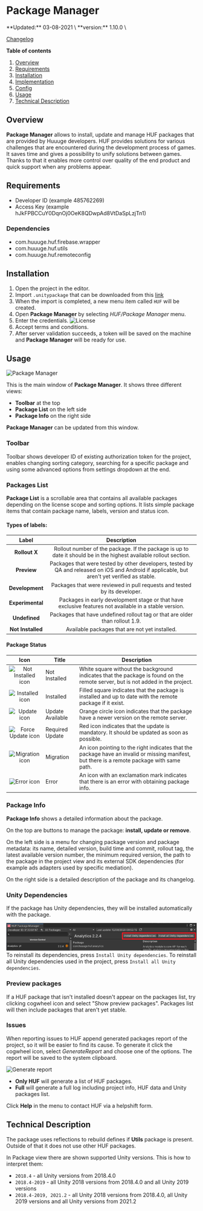  # Package Manager
<!--- Auto:date -->**Updated:** 03-08-2021 \
<!--- Auto:version -->**version:** 1.10.0 \
[Changelog][Ref.Changelog]

**Table of contents**

1. [Overview](#Sec.Overview)
1. [Requirements](#Sec.Requirements)
1. [Installation](#Sec.Installation)
1. [Implementation](#Sec.Implementation)
1. [Config](#Sec.Config)
1. [Usage](#Sec.Usage)
1. [Technical Description](#Sec.Technical)

## Overview <a name="Sec.Overview"></a>
**Package Manager** allows to install, update and manage HUF packages that are provided by Huuuge developers. HUF provides solutions for
various challenges that are encountered during the development process of games. It saves time and gives a possibility to unify
solutions between games. Thanks to that it enables more control over quality of the end product and quick support when 
any problems appear.
 
## Requirements <a name="Sec.Requirements"></a>
- Developer ID (example 485762269)
- Access Key (example hJkFPBCCuY0DqnOj0OeK8QDwpAd8VtDaSpLzjTn1)
<!--- Auto:dependency_start -->

### Dependencies
- com.huuuge.huf.firebase.wrapper
- com.huuuge.huf.utils
- com.huuuge.huf.remoteconfig

<!--- Auto:dependency_end -->
 
## Installation <a name="Sec.Installation"></a>

1. Open the project in the editor. 
1. Import `.unitypackage` that can be downloaded from this <a href="https://drive.google.com/drive/folders/1EMwwAr7qFzsK6EzYfsfereluwIEvramU?usp=sharing">link</a>
1. When the import is completed, a new menu item called `HUF` will be created.
1. Open **Package Manager** by selecting _HUF/Package Manager_ menu.
1. Enter the credentials.
    ![License][Fig.License]
1. Accept terms and conditions.
1. After server validation succeeds, a token will be saved on the machine and **Package Manager** will be ready for use.
 
## Usage <a name="Sec.Usage"></a>
 
![Package Manager][Fig.MainView]

This is the main window of **Package Manager**. It shows three different views:
- **Toolbar** at the top
- **Package List** on the left side
- **Package Info** on the right side

**Package Manager** can be updated from this window.

### Toolbar

Toolbar shows developer ID of existing authorization token for the project, enables changing sorting category, searching for a specific package and using some advanced options from settings dropdown at the end.

### Packages List

**Package List** is a scrollable area that contains all available packages depending on the license scope and sorting options. It lists simple package items that contain package name, labels, version and status icon.

#### Types of labels:

| Label | Description |
| :---: | :---: |
| **Rollout X** | Rollout number of the package. If the package is up to date it should be in the highest available rollout section. |
| **Preview** | Packages that were tested by other developers, tested by QA and released on iOS and Android if applicable, but aren't yet verified as stable. |
| **Development** | Packages that were reviewed in pull requests and tested by its developer. |
| **Experimental** | Packages in early development stage or that have exclusive features not available in a stable version. |
| **Undefined** | Packages that have undefined rollout tag or that are older than rollout 1.9. |
| **Not Installed** | Available packages that are not yet installed. |

#### Package Status

| Icon | Title | Description |
| :---: | --- | -------- |
| ![Not Installed icon][Fig.NotInstalled] | Not Installed | White square without the background indicates that the package is found on the remote server, but is not added in the project. |  
| ![Installed icon][Fig.Installed] | Installed | Filled square indicates that the package is installed and up to date with the remote package if it exist. |
| ![Update icon][Fig.Update] | Update Available | Orange circle icon indicates that the package have a newer version on the remote server. |
| ![Force Update icon][Fig.ForceUpdate] | Required Update | Red icon indicates that the update is mandatory. It should be updated as soon as possible. |
| ![Migration icon][Fig.Migration] | Migration | An icon pointing to the right indicates that the package have an invalid or missing manifest, but there is a remote package with same path. |
| ![Error icon][Fig.Error] | Error | An icon with an exclamation mark indicates that there is an error with obtaining package info. |


### Package Info

**Package Info** shows a detailed information about the package.

On the top are buttons to manage the package: **install, update or remove**.

On the left side is a menu for changing package version and package metadata: its name, detailed version, build time and commit, rollout tag, the latest available version number, the minimum required version, the path to the package in the project view and its external SDK dependencies (for example ads adapters used by specific mediation).

On the right side is a detailed description of the package and its changelog.

### Unity Dependencies
If the package has Unity dependencies, they will be installed automatically with the package. 

![Install Unity Dependencies][Fig.InstallUnityDependencies]
To reinstall its dependencies, press `Install Unity dependencies`.
To reinstall all Unity dependencies used in the project, press `Install all Unity dependencies`.

### Preview packages

If a HUF package that isn't installed doesn't appear on the packages list, try clicking cogwheel icon and select "Show preview packages". Packages list will then include packages that aren't yet stable.

### Issues
When reporting issues to HUF append generated packages report of the project, so it will be easier to find its cause. To generate it click 
the cogwheel icon, select _GenerateReport_ and choose one of the options. The report will be saved to the system clipboard.

![Generate report][Fig.Logs]

- **Only HUF** will generate a list of HUF packages.
- **Full** will generate a full log including project info, HUF data and Unity packages list.

Click **Help** in the menu to contact HUF via a helpshift form.

## Technical Description <a name="Sec.Technical"></a>
The package uses reflections to rebuild defines if **Utils** package is present. Outside of that it does not use other HUF packages.

In Package view there are shown supported Unity versions. This is how to interpret them:
- `2018.4` - all Unity versions from 2018.4.0
- `2018.4-2019` - all Unity 2018 versions from 2018.4.0 and all Unity 2019 versions
- `2018.4-2019, 2021.2` - all Unity 2018 versions from 2018.4.0, all Unity 2019 versions and all Unity versions from 2021.2

<!--- DEFAULT REFERENCES -->
[Ref.Changelog]: ./../../../CHANGELOG.md

<!--- IMAGE REFERENCES -->
[Fig.License]: ./../../static/PackageManager/license_view.png
[Fig.MainView]: ./../../static/PackageManager/main_view.png
[Fig.NotInstalled]: ./../../static/PackageManager/huf_pm_not_installed.png
[Fig.Installed]: ./../../static/PackageManager/huf_pm_installed.png
[Fig.Error]: ./../../static/PackageManager/huf_pm_error.png
[Fig.Update]: ./../../static/PackageManager/huf_pm_upgrade.png
[Fig.ForceUpdate]: ./../../static/PackageManager/huf_pm_force_upgrade.png
[Fig.Migration]: ./../../static/PackageManager/huf_pm_migration.png
[Fig.Logs]: ./../../static/PackageManager/logs.png
[Fig.InstallUnityDependencies]: ./../../static/PackageManager/InstallUnityDependencies.png
 
<!--- Use following prefixes for certain reference types -->
<!--- Fig. for images -->
<!--- Ref. for referencing other files -->
<!--- Url. for referencing websites -->